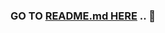 ### GO TO [README.md HERE](https://github.com/MP-Project-Hesah/server_side/blob/main/README.md) .. 💌
